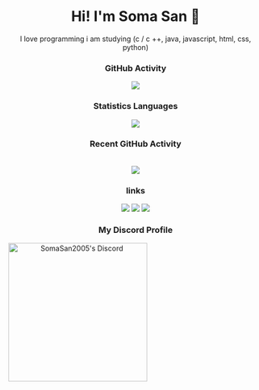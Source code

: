 <div align="center">
 <h1>Hi! I'm Soma San 👋</h1>
  <div> I love programming i am studying (c / c ++, java, javascript, html, css, python)<div>
</div>



<h3 align="center"> GitHub Activity </h3>
<img src="https://github-readme-stats.vercel.app/api?username=SomaSan2005&theme=radical&hide_title=true&hide_rank=true&show_icons=true&include_all_commits=true&line_height=24&hide_border=true" />
<h3 align="center"> Statistics Languages </h3>
<img src="https://github-readme-stats.vercel.app/api/top-langs/?username=SomaSan2005&theme=radical&hide_title=true&langs_count=8&layout=compact&hide_border=true" />


<h3 align="center"> Recent GitHub Activity </h3>
<br />
<a href="https://github.com/SomaSan2005"><img src="https://activity-graph.herokuapp.com/graph?username=SomaSan2005&custom_title=SomaSan2005's%20Contribution%20Graph&theme=react-dark" /></a>
<br />


<h3 align="center"> links </h3>
<a href="mailto:ruslanm0502@gmail.com/"><img src="https://img.shields.io/badge/Gmail-contact me-e06c75?style=flat&logo=gmail" /></a>
<a href="https://youtube.com/channel/UC5z2H6fsaYyjvPjRuqsfnKA"><img src="https://img.shields.io/badge/YouTube-SomaSan-dcdfe4?style=flat&logo=youtube"/></a>
<a href="https://t.me/Ruslancikkk"><img src="https://img.shields.io/badge/Telegram-contact%20me-03a9fc?style=flat&logo=telegram" /></a>



<h3 align="center"> My Discord Profile </h3>
<a href="https://discord.com/users/711880426666590261" target="_blank" >
<img align ="left" alt="SomaSan2005's Discord" width="275px" src ="https://discord.c99.nl/widget/theme-2/711880426666590261.png"/>
</a>
